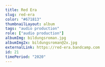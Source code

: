 ```yaml
---
title: Red Era
slug: red-era
color: "#671813"
thumbnailLayout: album
tags: "audio production"
role: ["audio production"]
albumImg: bildungsroman.jpg
albumImg2x: bildungsroman@2x.jpg
externalLink: https://red-era.bandcamp.com
id: 21
timePeriod: "2020"
---
```

